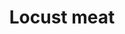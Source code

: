 ---
layout: item
title: Locust meat
item-id: 9052
datatable: true
id: 9052
name: "Locust meat"
members: true
lowalch: 0
highalch: 0
examine: "Delicious and nutritious. Well, nutritious anyway."
monsters:
  - id: 4186
    name: "Locust"
    members: true
    combat_level: 18
    wiki_url: "https://oldschool.runescape.wiki/w/Locust"
    drops:
      - quantity: "1"
        rarity: 1
    image: "https://oldschool.runescape.wiki/images/thumb/1/1e/Locust.png/200px-Locust.png?46392"
---